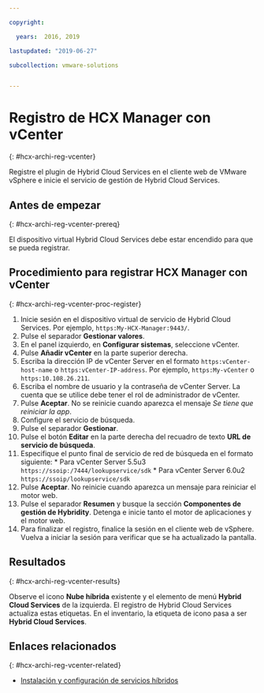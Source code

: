 ```yaml
---

copyright:

  years:  2016, 2019

lastupdated: "2019-06-27"

subcollection: vmware-solutions


---
```

# Registro de HCX Manager con vCenter
{: #hcx-archi-reg-vcenter}

Registre el plugin de Hybrid Cloud Services en el cliente web de VMware vSphere e inicie el servicio de gestión de Hybrid Cloud Services.

## Antes de empezar
{: #hcx-archi-reg-vcenter-prereq}

El dispositivo virtual Hybrid Cloud Services debe estar encendido para que se pueda registrar.

## Procedimiento para registrar HCX Manager con vCenter
{: #hcx-archi-reg-vcenter-proc-register}

1. Inicie sesión en el dispositivo virtual de servicio de Hybrid Cloud Services. Por ejemplo, `https:My-HCX-Manager:9443/`.
2. Pulse el separador **Gestionar valores**.
  1. En el panel izquierdo, en **Configurar sistemas**, seleccione vCenter.
  2. Pulse **Añadir vCenter** en la parte superior derecha.
  3. Escriba la dirección IP de vCenter Server en el formato `https:vCenter-host-name` o `https:vCenter-IP-address`. Por ejemplo, `https:My-vCenter` o `https:10.108.26.211`.
  4. Escriba el nombre de usuario y la contraseña de vCenter Server. La cuenta que se utilice debe tener el rol de administrador de vCenter.
  5. Pulse **Aceptar**. No se reinicie cuando aparezca el mensaje _Se tiene que reiniciar la app_.
3. Configure el servicio de búsqueda.
  1. Pulse el separador **Gestionar**.
  2. Pulse el botón **Editar** en la parte derecha del recuadro de texto **URL de servicio de búsqueda**.
  3. Especifique el punto final de servicio de red de búsqueda en el formato siguiente:
    * Para vCenter Server 5.5u3 `https://ssoip:/7444/lookupservice/sdk`
    * Para vCenter Server 6.0u2 `https://ssoip/lookupservice/sdk`
  4. Pulse **Aceptar**. No reinicie cuando aparezca un mensaje para reiniciar el motor web.
4. Pulse el separador **Resumen** y busque la sección **Componentes de gestión de Hybridity**. Detenga e inicie tanto el motor de aplicaciones y el motor web.
5. Para finalizar el registro, finalice la sesión en el cliente web de vSphere. Vuelva a iniciar la sesión para verificar que se ha actualizado la pantalla.

## Resultados
{: #hcx-archi-reg-vcenter-results}

Observe el icono **Nube híbrida** existente y el elemento de menú **Hybrid Cloud Services** de la izquierda. El registro de Hybrid Cloud Services actualiza estas etiquetas. En el inventario, la etiqueta de icono pasa a ser **Hybrid Cloud Services**.

## Enlaces relacionados
{: #hcx-archi-reg-vcenter-related}

* [Instalación y configuración de servicios híbridos](/docs/services/vmwaresolutions/archiref/hcx-archi?topic=vmware-solutions-hcx-archi-install-cfg-hybrid)
